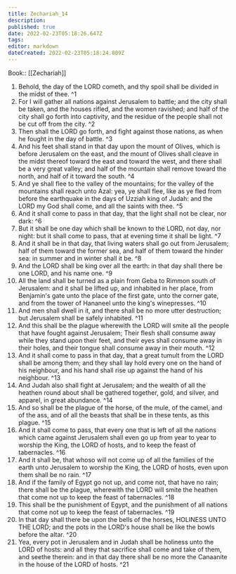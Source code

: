 ```yaml
---
title: Zechariah_14
description: 
published: true
date: 2022-02-23T05:18:26.647Z
tags: 
editor: markdown
dateCreated: 2022-02-23T05:18:24.809Z
---
```


 Book:: [[Zechariah]]
 1. Behold, the day of the LORD cometh, and thy spoil shall be divided in the midst of thee. ^1
 2. For I will gather all nations against Jerusalem to battle; and the city shall be taken, and the houses rifled, and the women ravished; and half of the city shall go forth into captivity, and the residue of the people shall not be cut off from the city. ^2
 3. Then shall the LORD go forth, and fight against those nations, as when he fought in the day of battle. ^3
 4. And his feet shall stand in that day upon the mount of Olives, which is before Jerusalem on the east, and the mount of Olives shall cleave in the midst thereof toward the east and toward the west, and there shall be a very great valley; and half of the mountain shall remove toward the north, and half of it toward the south. ^4
 5. And ye shall flee to the valley of the mountains; for the valley of the mountains shall reach unto Azal: yea, ye shall flee, like as ye fled from before the earthquake in the days of Uzziah king of Judah: and the LORD my God shall come, and all the saints with thee. ^5
 6. And it shall come to pass in that day, that the light shall not be clear, nor dark: ^6
 7. But it shall be one day which shall be known to the LORD, not day, nor night: but it shall come to pass, that at evening time it shall be light. ^7
 8. And it shall be in that day, that living waters shall go out from Jerusalem; half of them toward the former sea, and half of them toward the hinder sea: in summer and in winter shall it be. ^8
 9. And the LORD shall be king over all the earth: in that day shall there be one LORD, and his name one. ^9
 10. All the land shall be turned as a plain from Geba to Rimmon south of Jerusalem: and it shall be lifted up, and inhabited in her place, from Benjamin's gate unto the place of the first gate, unto the corner gate, and from the tower of Hananeel unto the king's winepresses. ^10
 11. And men shall dwell in it, and there shall be no more utter destruction; but Jerusalem shall be safely inhabited. ^11
 12. And this shall be the plague wherewith the LORD will smite all the people that have fought against Jerusalem; Their flesh shall consume away while they stand upon their feet, and their eyes shall consume away in their holes, and their tongue shall consume away in their mouth. ^12
 13. And it shall come to pass in that day, that a great tumult from the LORD shall be among them; and they shall lay hold every one on the hand of his neighbour, and his hand shall rise up against the hand of his neighbour. ^13
 14. And Judah also shall fight at Jerusalem; and the wealth of all the heathen round about shall be gathered together, gold, and silver, and apparel, in great abundance. ^14
 15. And so shall be the plague of the horse, of the mule, of the camel, and of the ass, and of all the beasts that shall be in these tents, as this plague. ^15
 16. And it shall come to pass, that every one that is left of all the nations which came against Jerusalem shall even go up from year to year to worship the King, the LORD of hosts, and to keep the feast of tabernacles. ^16
 17. And it shall be, that whoso will not come up of all the families of the earth unto Jerusalem to worship the King, the LORD of hosts, even upon them shall be no rain. ^17
 18. And if the family of Egypt go not up, and come not, that have no rain; there shall be the plague, wherewith the LORD will smite the heathen that come not up to keep the feast of tabernacles. ^18
 19. This shall be the punishment of Egypt, and the punishment of all nations that come not up to keep the feast of tabernacles. ^19
 20. In that day shall there be upon the bells of the horses, HOLINESS UNTO THE LORD; and the pots in the LORD's house shall be like the bowls before the altar. ^20
 21. Yea, every pot in Jerusalem and in Judah shall be holiness unto the LORD of hosts: and all they that sacrifice shall come and take of them, and seethe therein: and in that day there shall be no more the Canaanite in the house of the LORD of hosts. ^21
